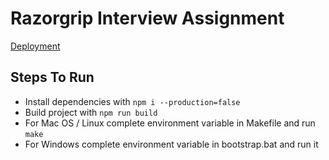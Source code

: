 # Razorgrip Interview Assignment

[Deployment](https://razorgrip-interview-assignment.herokuapp.com/)

## Steps To Run

- Install dependencies with `npm i --production=false`
- Build project with `npm run build`
- For Mac OS / Linux complete environment variable in Makefile and run `make`
- For Windows complete environment variable in bootstrap.bat and run it
